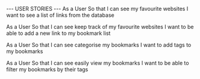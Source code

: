 
--- USER STORIES ---
As a User
So that I can see my favourite websites
I want to see a list of links from the database

As a User
So that I can see keep track of my favourite websites
I want to be able to add a new link to my bookmark list

As a User
So that I can see categorise my bookmarks
I want to add tags to my bookmarks

As a User
So that I can see easily view my bookmarks
I want to be able to filter my bookmarks by their tags


